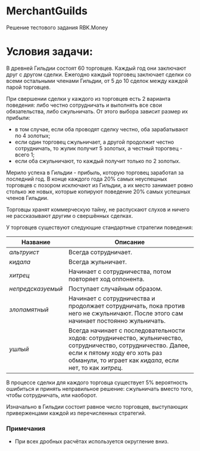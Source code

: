 # MerchantGuilds
Решение тестового задания RBK.Money


# Условия задачи: 
В древней Гильдии состоят 60 торговцев. Каждый год они заключают друг с другом сделки. Ежегодно каждый торговец заключает сделки со всеми остальными членами Гильдии, от 5 до 10 сделок между каждой парой торговцев.

При свершении сделки у каждого из торговцев есть 2 варианта поведения: либо честно сотрудничать и выполнять все свои обязательства, либо сжульничать. От этого выбора зависит размер их прибыли:

* в том случае, если оба проводят сделку честно, оба зарабатывают по 4 золотых;
* если один торговец сжульничает, а другой продолжит честно сотрудничать, то жулик получит 5 золотых, а честный торогвец - всего 1;
* если оба сжульничают, то каждый получит только по 2 золотых.

Мерило успеха в Гильдии - прибыль, которую торговец заработал за последний год. В конце каждого года 20% самых неуспешных торговцев с позором исключают из Гильдии, а их место занимает ровно столько же новых, которые копируют поведение 20% самых успешных членов Гильдии.

Торговцы хранят коммерческую тайну, не распускают слухов и ничего не рассказывают другим о свершённых сделках.

У торговцев существуют следующие стандартные стратегии поведения:

| Название           | Описание                                                                                                                                                                                                      |
| ------------------ | --------                                                                                                                                                                                                      |
| _альтруист_        | Всегда сотрудничает.                                                                                                                                                                                          |
| _кидала_           | Всегда жульничает.                                                                                                                                                                                            |
| _хитрец_           | Начинает с сотрудничества, потом повторяет ход оппонента.                                                                                                                                                     |
| _непредсказуемый_  | Поступает случайным образом.                                                                                                                                                                                  |
| _злопамятный_      | Начинает с сотрудничества и продолжает сотрудничать, пока против него не сжульничают. После этого сам начинает постоянно жульничать.                                                                        |
| _ушлый_            | Всегда начинает с последовательности ходов: сотрудничество, жульничество, сотрудничество, сотрудничество. Далее, если к пятому ходу его хоть раз обманули, то играет как _кидала_, если нет, то как _хитрец_. |

В процессе сделки для каждого торговца существует 5% вероятность ошибиться и принять неправильное решение: сжульничать вместо того, чтобы сотрудничать, или наоборот.

Изначально в Гильдии состоит равное число торговцев, выступающих приверженцами каждой из перечисленных стратегий.

### Примечания

* При всех дробных расчётах используется округление вниз.
